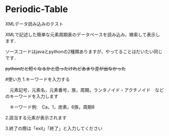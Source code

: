 # Periodic-Table
XMLデータ読み込みのテスト

XMLで記述した簡単な元素周期表のデータベースを読み込み，検索して表示します．<p>
ソースコードはjavaとpythonの2種類ありますが，やってることはだいたい同じです．<p>
~~pythonだと短くなるかと思ったけれどあまり差が出なかった~~

#使い方
1.キーワードを入力する<p>
　元素記号，元素名，元素番号，族，周期，ランタノイド・アクチノイド　などのキーワードを入力します <p>
　キーワード例:　Ca，1，炭素，6族，周期8
 
2.該当する元素が表示されます

3.終了の際は「exit」「終了」と入力してください
